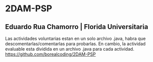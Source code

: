 # 2DAM-PSP
## Eduardo Rua Chamorro | Florida Universitaria
Las actividades voluntarias estan en un solo archivo .java,
habra que descomentarlas/comentarlas para probarlas.
En cambio, la actividad evaluable esta dividida en un archivo .java para cada actividad.
https://github.com/borealcoding/2DAM-PSP
